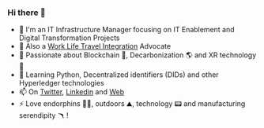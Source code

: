 ### Hi there 👋

- 💼 I'm an IT Infrastructure Manager focusing on IT Enablement and Digital Transformation Projects
- 💬 Also a [Work Life Travel Integration](https://nomadic-me.com/blog/2020/12/22/work-life-travel-integration/) Advocate
- 👀 Passionate about Blockchain 🔗,  Decarbonization 🌎 and XR technology 👀
- 🌱 Learning Python, Decentralized identifiers (DIDs) and other Hyperledger technologies
- 📫 On [Twitter](https://twitter.com/nomadic_me), [Linkedin](https://www.linkedin.com/in/satishsurath/) and [Web](https://n-m.co/)
- ⚡ Love endorphins 🏃‍♂️, outdoors ⛰, technology 📟 and manufacturing serendipity 🪃 !

<!-- Information Technology Manager with 14 years experience in IT Enablement and Digital Transformation Projects at Siemens. 
Intrapreneur at heart.
Work Life Travel Integration Advocate 
Passionate about Blockchain, Decarbonization, Leadership and XR technology

On a personal note, I love endorphins, outdoors, technology and manufacturing serendipity!

**nomadic-me/nomadic-me** is a ✨ _special_ ✨ repository because its `README.md` (this file) appears on your GitHub profile.

Here are some ideas to get you started:

- 🔭 I’m currently working on ...
- 🌱 I’m currently learning ...
- 👯 I’m looking to collaborate on ...
- 🤔 I’m looking for help with ...
- 💬 Ask me about ...
- 📫 How to reach me: ...
- 😄 Pronouns: ...
- ⚡ Fun fact: ...
-->
